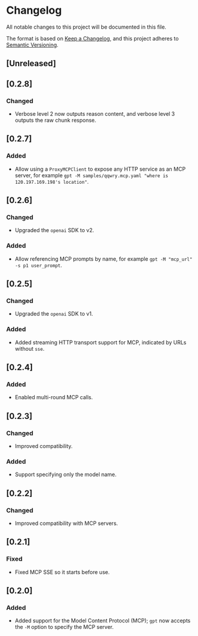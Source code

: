 # Changelog
All notable changes to this project will be documented in this file.

The format is based on [Keep a Changelog](https://keepachangelog.com/en/1.0.0/),
and this project adheres to [Semantic Versioning](https://semver.org/spec/v2.0.0.html).

## [Unreleased]

## [0.2.8]
### Changed
- Verbose level 2 now outputs reason content, and verbose level 3 outputs the raw chunk response.

## [0.2.7]
### Added
- Allow using a `ProxyMCPClient` to expose any HTTP service as an MCP server, for example `gpt -M samples/qqwry.mcp.yaml "where is 120.197.169.198's location"`.

## [0.2.6]
### Changed
- Upgraded the `openai` SDK to v2.
### Added
- Allow referencing MCP prompts by name, for example `gpt -M "mcp_url" -s p1 user_prompt`.

## [0.2.5]
### Changed
- Upgraded the `openai` SDK to v1.
### Added
- Added streaming HTTP transport support for MCP, indicated by URLs without `sse`.

## [0.2.4]
### Added
- Enabled multi-round MCP calls.

## [0.2.3]
### Changed
- Improved compatibility.
### Added
- Support specifying only the model name.

## [0.2.2]
### Changed
- Improved compatibility with MCP servers.

## [0.2.1]
### Fixed
- Fixed MCP SSE so it starts before use.

## [0.2.0]
### Added
- Added support for the Model Content Protocol (MCP); `gpt` now accepts the `-M` option to specify the MCP server.
